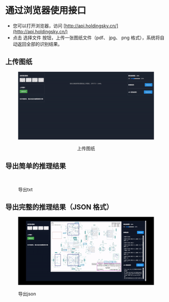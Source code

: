 # 通过浏览器使用接口

* 您可以打开浏览器，访问 [http://api.holdingsky.cn/](http://api.holdingsky.cn/)
* 点击 选择文件 按钮，上传一张图纸文件（pdf、 jpg、 png 格式），系统将自动返回全部的识别结果。



## 上传图纸

<div align="center" data-full-width="false">

<figure><img src="../.gitbook/assets/入门指南_通过浏览器使用_上传图片.gif" alt=""><figcaption><p>上传图纸</p></figcaption></figure>

</div>



## 导出简单的推理结果

<figure><img src="../.gitbook/assets/入门指南_通过浏览器使用_导出txt.gif" alt=""><figcaption><p>导出txt</p></figcaption></figure>



## 导出完整的推理结果（JSON 格式）

<figure><img src="../.gitbook/assets/入门指南_通过浏览器使用_导出json.gif" alt=""><figcaption><p>导出json</p></figcaption></figure>

